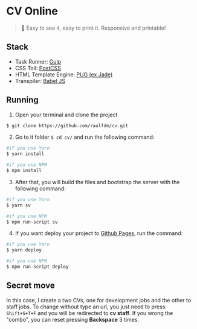 # CV Online
> :briefcase: Easy to see it, easy to print it. Responsive and printable!

## Stack
- Task Runner: [Gulp](http://gulpjs.com/)
- CSS Toll: [PostCSS](https://github.com/postcss/postcss)
- HTML Template Engine: [PUG (ex Jade)](https://pugjs.org/)
- Transpiler: [Babel JS](https://babeljs.io/)

## Running

1. Open your terminal and clone the project
```sh
$ git clone https://github.com/raulfdm/cv.git
```
2. Go to it folder `$ cd cv/` and run the following command:

```sh
#if you use Yarn
$ yarn install

#if you use NPM
$ npm install
```

3. After that, you will build the files and bootstrap the server with the following command:
```sh
#if you use Yarn
$ yarn sv

#if you use NPM
$ npm run-script sv
```

4. If you want deploy your project to [Github Pages](https://pages.github.com/), run the command:
```sh
#if you use Yarn
$ yarn deploy

#if you use NPM
$ npm run-script deploy
```

## Secret move

In this case, I create a two CVs, one for development jobs and the other to staff jobs. To change without type an url, you just need to press: `Shift+S+T+F` and you will be redirected to **cv staff**. If you wrong the "combo", you can reset pressing **Backspace** 3 times.